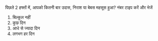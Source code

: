 पिछले 2 हफ्तों में, आपको कितनी बार उदास, निराश या बेबस महसूस हुआ?
नंबर टाइप करें और भेजें
1. बिल्कुल नहीं
2. कुछ दिन
3. आधे से ज्यादा दिन
4. लगभग हर दिन


